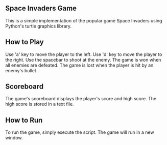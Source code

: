 ## **Space Invaders Game**
This is a simple implementation of the popular game Space Invaders using Python's turtle graphics library.

## **How to Play**
Use 'a' key to move the player to the left.
Use 'd' key to move the player to the right.
Use the spacebar to shoot at the enemy.
The game is won when all enemies are defeated.
The game is lost when the player is hit by an enemy's bullet.

## **Scoreboard**
The game's scoreboard displays the player's score and high score.
The high score is stored in a text file.

## **How to Run**
To run the game, simply execute the script. The game will run in a new window.